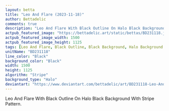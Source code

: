 ```yaml
---
layout: betta
title: "Leo And Flare (2023-11-18)"
author: Bettadelic
comments: true
description: "Leo And Flare With Black Outline On Halo Black Background With Stripe Pattern."
actpub_featured_image: "https://bettadelic.art/static/bettas/BD231118.jpg"
actpub_featured_image_width: 1500
actpub_featured_image_height: 1125
tags: [Leo And Flare, Black Outline, Black Background, Halo Background Pattern, Stripe Pattern, November 2023]
unitName: "BD231118"
line_color: "Black"
background_color: "Black"
width: 1500
height: 1125
algorithm: "Stripe"
background_type: "Halo"
deviantart: "https://www.deviantart.com/bettadelic/art/BD231118-Leo-And-Flare-2023-11-18-995520331"
---
```


Leo And Flare With Black Outline On Halo Black Background With Stripe Pattern.
